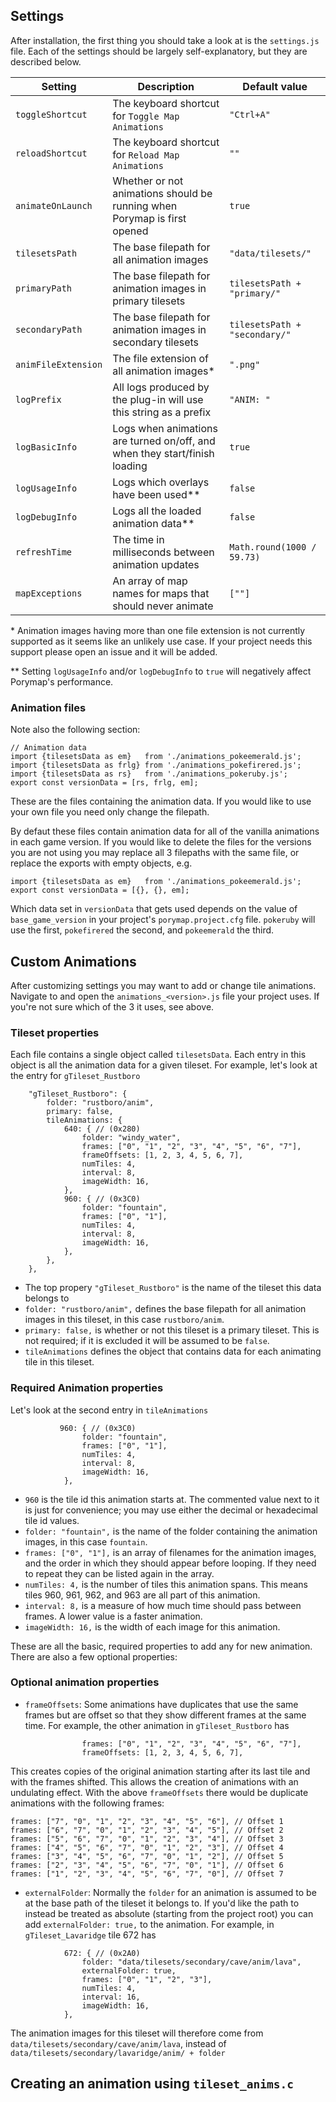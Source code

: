 ## Settings

After installation, the first thing you should take a look at is the `settings.js` file. Each of the settings should be largely self-explanatory, but they are described below.


| Setting | Description | Default value |
----------|-------------|-----------------
| `toggleShortcut` | The keyboard shortcut for `Toggle Map Animations` | `"Ctrl+A"` |
| `reloadShortcut` | The keyboard shortcut for `Reload Map Animations` | `""` |
| `animateOnLaunch` | Whether or not animations should be running when Porymap is first opened | `true` |
| `tilesetsPath` | The base filepath for all animation images | `"data/tilesets/"` |
| `primaryPath` | The base filepath for animation images in primary tilesets | `tilesetsPath + "primary/"` |
| `secondaryPath` | The base filepath for animation images in secondary tilesets | `tilesetsPath + "secondary/"` |
| `animFileExtension` | The file extension of all animation images* | `".png"` |
| `logPrefix` | All logs produced by the plug-in will use this string as a prefix | `"ANIM: "` |
| `logBasicInfo` | Logs when animations are turned on/off, and when they start/finish loading  | `true` |
| `logUsageInfo` | Logs which overlays have been used** | `false` |
| `logDebugInfo` | Logs all the loaded animation data** | `false` |
| `refreshTime` | The time in milliseconds between animation updates | `Math.round(1000 / 59.73)` |
| `mapExceptions` | An array of map names for maps that should never animate | `[""]` |

\* Animation images having more than one file extension is not currently supported as it seems like an unlikely use case. If your project needs this support please open an issue and it will be added.

\** Setting `logUsageInfo` and/or `logDebugInfo` to `true` will negatively affect Porymap's performance.

### Animation files
Note also the following section:
```
// Animation data
import {tilesetsData as em}   from './animations_pokeemerald.js';
import {tilesetsData as frlg} from './animations_pokefirered.js';
import {tilesetsData as rs}   from './animations_pokeruby.js';
export const versionData = [rs, frlg, em];
```
These are the files containing the animation data. If you would like to use your own file you need only change the filepath.

By defaut these files contain animation data for all of the vanilla animations in each game version. If you would like to delete the files for the versions you are not using you may replace all 3 filepaths with the same file, or replace the exports with empty objects, e.g.
```
import {tilesetsData as em}   from './animations_pokeemerald.js';
export const versionData = [{}, {}, em];
```
Which data set in `versionData` that gets used depends on the value of `base_game_version` in your project's `porymap.project.cfg` file. `pokeruby` will use the first, `pokefirered` the second, and `pokeemerald` the third.

## Custom Animations

After customizing settings you may want to add or change tile animations. Navigate to and open the `animations_<version>.js` file your project uses. If you're not sure which of the 3 it uses, see above.

### Tileset properties 

Each file contains a single object called `tilesetsData`. Each entry in this object is all the animation data for a given tileset. For example, let's look at the entry for `gTileset_Rustboro`

```
    "gTileset_Rustboro": {
        folder: "rustboro/anim",
        primary: false,
        tileAnimations: {
            640: { // (0x280)
                folder: "windy_water",
                frames: ["0", "1", "2", "3", "4", "5", "6", "7"],
                frameOffsets: [1, 2, 3, 4, 5, 6, 7],
                numTiles: 4,
                interval: 8,
                imageWidth: 16,
            },
            960: { // (0x3C0)
                folder: "fountain",
                frames: ["0", "1"],
                numTiles: 4,
                interval: 8,
                imageWidth: 16,
            },
        },
    },
```
- The top propery `"gTileset_Rustboro"` is the name of the tileset this data belongs to
- `folder: "rustboro/anim",` defines the base filepath for all animation images in this tileset, in this case `rustboro/anim`.
- `primary: false,` is whether or not this tileset is a primary tileset. This is not required; if it is excluded it will be assumed to be `false`.
- `tileAnimations` defines the object that contains data for each animating tile in this tileset.

### Required Animation properties

Let's look at the second entry in `tileAnimations`
```
           960: { // (0x3C0)
                folder: "fountain",
                frames: ["0", "1"],
                numTiles: 4,
                interval: 8,
                imageWidth: 16,
            },
```
- `960` is the tile id this animation starts at. The commented value next to it is just for convenience; you may use either the decimal or hexadecimal tile id values.
- `folder: "fountain",` is the name of the folder containing the animation images, in this case `fountain`.
- `frames: ["0", "1"],` is an array of filenames for the animation images, and the order in which they should appear before looping. If they need to repeat they can be listed again in the array.
- `numTiles: 4,` is the number of tiles this animation spans. This means tiles 960, 961, 962, and 963 are all part of this animation.
- `interval: 8,` is a measure of how much time should pass between frames. A lower value is a faster animation.
- `imageWidth: 16,` is the width of each image for this animation.

These are all the basic, required properties to add any for new animation. There are also a few optional properties:

### Optional animation properties
- `frameOffsets`: Some animations have duplicates that use the same frames but are offset so that they show different frames at the same time. For example, the other animation in `gTileset_Rustboro` has
```
                frames: ["0", "1", "2", "3", "4", "5", "6", "7"],
                frameOffsets: [1, 2, 3, 4, 5, 6, 7],
```
This creates copies of the original animation starting after its last tile and with the frames shifted. This allows the creation of animations with an undulating effect. With the above `frameOffsets` there would be duplicate animations with the following frames:
```
frames: ["7", "0", "1", "2", "3", "4", "5", "6"], // Offset 1
frames: ["6", "7", "0", "1", "2", "3", "4", "5"], // Offset 2
frames: ["5", "6", "7", "0", "1", "2", "3", "4"], // Offset 3
frames: ["4", "5", "6", "7", "0", "1", "2", "3"], // Offset 4
frames: ["3", "4", "5", "6", "7", "0", "1", "2"], // Offset 5
frames: ["2", "3", "4", "5", "6", "7", "0", "1"], // Offset 6
frames: ["1", "2", "3", "4", "5", "6", "7", "0"], // Offset 7
```


- `externalFolder`: Normally the `folder` for an animation is assumed to be at the base path of the tileset it belongs to. If you'd like the path to instead be treated as absolute (starting from the project root) you can add `externalFolder: true,` to the animation. For example, in `gTileset_Lavaridge` tile 672 has
```
            672: { // (0x2A0)
                folder: "data/tilesets/secondary/cave/anim/lava",
                externalFolder: true,
                frames: ["0", "1", "2", "3"],
                numTiles: 4,
                interval: 16,
                imageWidth: 16,
            },
```
The animation images for this tileset will therefore come from `data/tilesets/secondary/cave/anim/lava`, instead of `data/tilesets/secondary/lavaridge/anim/ + folder`

## Creating an animation using `tileset_anims.c`

